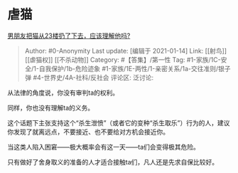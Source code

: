 # 虐猫
[男朋友把猫从23楼扔了下去，应该理解他吗?](https://www.zhihu.com/question/419074301/answer/1474384207)

> Author: #0-Anonymity
> Last update: [编辑于 2021-01-14]
> Link: [[射鸟]] [[虐猫权]] [[不杀动物]]
> Category: #【答集】/第一性
> Tag: #1-家族/1C-安全/1-自我保护/1b-危险迹象 #1-家族/1E-两性/1-亲密关系/1a-交往准则/银子弹 #4-世界史/4A-社科/反社会
> 评论区:
> 泛讨论:

从法律的角度说，你没有审判ta的权利。

同样，你也没有理解ta的义务。

这个话题下主张支持这个“杀生泄愤”（或者它的变种“杀生取乐”）行为的人，建议你发现了就离远点，不要接近、也不要给对方机会接近你。

当这类人陷入困窘——极大概率会有这一天——ta们会变得极其危险。

只有做好了舍身取义的准备的人才适合接触ta们，凡人还是先求自保比较好。
